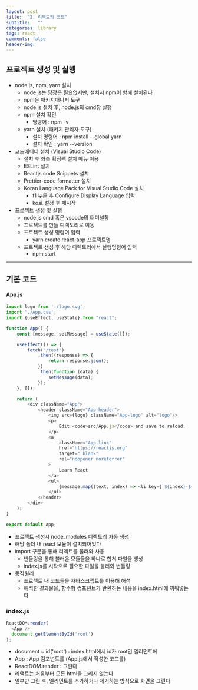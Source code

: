 ```yaml
---
layout: post
title:  "2. 리액트의 코드"
subtitle:   ""
categories: library
tags: react
comments: false
header-img: 
---
```


## 프로젝트 생성 및 실행
- node.js, npm, yarn 설치
  - node.js는 당장은 필요없지만, 설치시 npm이 함께 설치된다
  - npm은 패키지매니저 도구
  - node.js 설치 후, node.js의 cmd창 실행
  - npm 설치 확인
    - 명령어 : npm -v
  - yarn 설치 (패키지 관리자 도구)
    - 설치 명령어 : npm install --global yarn
    - 설치 확인 : yarn --version
- 코드에디터 설치 (Visual Studio Code)
  - 설치 후 좌측 확장팩 설치 메뉴 이용
  - ESLint 설치
  - Reactjs code Snippets 설치
  - Prettier-code formatter 설치
  - Koran Language Pack for Visual Studio Code 설치
    - f1 누른 후 Configure Display Language 입력
    - ko로 설정 후 재시작
- 프로젝트 생성 및 실행
  - node.js cmd 혹은 vscode의 터미널창
  - 프로젝트를 만들 디렉토리로 이동
  - 프로젝트 생성 명령어 입력
    - yarn create react-app 프로젝트명
  - 프로젝트 생성 후 해당 디렉토리에서 실행명령어 입력
    - npm start   

***

## 기본 코드
#### App.js   

```javascript
import logo from './logo.svg';
import './App.css';
import {useEffect, useState} from "react";

function App() {
    const [message, setMessage] = useState([]);

    useEffect(() => {
        fetch("/test")
            .then((response) => {
                return response.json();
            })
            .then(function (data) {
                setMessage(data);
            });
    }, []);

    return (
        <div className="App">
            <header className="App-header">
                <img src={logo} className="App-logo" alt="logo"/>
                <p>
                    Edit <code>src/App.js</code> and save to reload.
                </p>
                <a
                    className="App-link"
                    href="https://reactjs.org"
                    target="_blank"
                    rel="noopener noreferrer"
                >
                    Learn React
                </a>
                <ul>
                    {message.map((text, index) => <li key={`${index}-${text}`}>{text}</li>)}
                </ul>
            </header>
        </div>
    );
}

export default App;
```
- 프로젝트 생성시 node_modules 디렉토리 자동 생성
- 해당 폴더 내 react 모듈이 설치되어있다
- import 구문을 통해 리액트를 불러와 사용
  - 번들링을 통해 불러온 모듈들을 하나로 합쳐 파일을 생성
  - index.js를 시작으로 필요한 파일을 불러와 번들링
- 동작원리
  - 프로젝트 내 코드들을 자바스크립트를 이용해 해석
  - 해석한 결과물을, 함수형 컴포넌트가 반환하는 내용을 index.html에 끼워넣는다   

### index.js   
```javascript
ReactDOM.render(
  <App />
  document.getElementById('root')
);

```
- document ~ id('root') : index.html에서 id가 root인 엘리먼트에
- App : App 컴포넌트를 (App.js에서 작성한 코드를)
- ReactDOM.render : 그린다
- 리액트는 처음부터 모든 html을 그리지 않는다
- 일부만 그린 후, 엘리먼트를 추가하거나 제거하는 방식으로 화면을 그린다 

